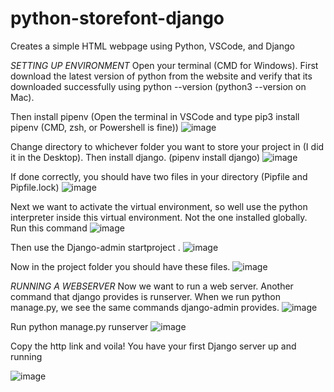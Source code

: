 # python-storefont-django
Creates a simple HTML webpage using Python, VSCode, and Django

*SETTING UP ENVIRONMENT*
Open your terminal (CMD for Windows).
First download the latest version of python from the website and verify that its downloaded 
successfully using python --version (python3 --version on Mac). 


Then install pipenv (Open the terminal in VSCode and type pip3 install pipenv (CMD, zsh, or Powershell is fine))
![image](https://user-images.githubusercontent.com/40469463/229387847-fff387bd-a9e8-44fe-9088-51719531d84a.png)


Change directory to whichever folder you want to store your project in (I did it in the Desktop). 
Then install django. (pipenv install django)
![image](https://user-images.githubusercontent.com/40469463/229388495-62e638be-2260-4394-b0bf-e5459323c778.png)


If done correctly, you should have two files in your directory (Pipfile and Pipfile.lock)
![image](https://user-images.githubusercontent.com/40469463/229389319-44d7352f-d0b6-4198-9cb7-0ceb6782f180.png)


Next we want to activate the virtual environment, so well use the python interpreter inside this virtual environment.
Not the one installed globally. Run this command
![image](https://user-images.githubusercontent.com/40469463/229389455-7a68594e-1491-4966-bf73-f73a02a52ed9.png)


Then use the Django-admin startproject <projectname>.
![image](https://user-images.githubusercontent.com/40469463/229389677-87ebfe23-33a5-47db-8dbb-c1f9834d1565.png)


Now in the project folder you should have these files.
![image](https://user-images.githubusercontent.com/40469463/229389664-e33fcb8d-b183-4b02-b90d-ac5ef0f07c89.png)

*RUNNING A WEBSERVER*
Now we want to run a web server. Another command that django provides is runserver.
When we run python manage.py, we see the same commands django-admin provides.
![image](https://user-images.githubusercontent.com/40469463/229390247-2755a826-af19-4535-b6de-36528038c86c.png)

Run python manage.py runserver <portnumber>
![image](https://user-images.githubusercontent.com/40469463/229390411-8fd53bf8-6296-45b7-9eab-a6216f6fe9bd.png)


 Copy the http link and voila! You have your first Django server up and running


![image](https://user-images.githubusercontent.com/40469463/229390393-da377972-c712-467b-8c75-0a4c1303943c.png)




